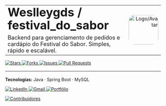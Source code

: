 <!-- CAPA DO PROJETO (estilo GitHub header) -->
<table width="100%" style="border-collapse:collapse;">
  <tr>
    <td align="left" valign="middle">
      <h1 style="margin:0; font-size:38px; line-height:1.1;">
        Weslleygds / <span style="font-weight:700;">festival_do_sabor</span>
      </h1>
      <p style="margin:8px 0 0 0; font-size:18px;">
        Backend para gerenciamento de pedidos e cardápio do Festival do Sabor. Simples, rápido e escalável.
      </p>
    </td>
    <td align="right" valign="middle">
      <!-- troque por um logo do projeto se quiser -->
      <img src="https://github.com/weslleygds.png" alt="Logo/Avatar" width="96" height="96" style="border-radius:20%;">
    </td>
  </tr>
</table>

<!-- “Ícones” (badges) como na barra de baixo -->
<p style="margin-top:14px;">
  <!-- substitua o repo abaixo se usar em outro projeto -->
  <a href="https://github.com/weslleygds/festival_do_sabor/stargazers">
    <img alt="Stars" src="https://img.shields.io/github/stars/weslleygds/festival_do_sabor?style=flat">
  </a>
  <a href="https://github.com/weslleygds/festival_do_sabor/network/members">
    <img alt="Forks" src="https://img.shields.io/github/forks/weslleygds/festival_do_sabor?style=flat">
  </a>
  <a href="https://github.com/weslleygds/festival_do_sabor/issues">
    <img alt="Issues" src="https://img.shields.io/github/issues/weslleygds/festival_do_sabor?style=flat">
  </a>
  <a href="https://github.com/weslleygds/festival_do_sabor/pulls">
    <img alt="Pull Requests" src="https://img.shields.io/github/issues-pr/weslleygds/festival_do_sabor?style=flat">
  </a>
</p>

<hr style="margin:18px 0;">

<!-- Descrição curta -->
<p>
  <strong>Tecnologias:</strong> Java · Spring Boot · MySQL
</p>

<!-- Bloco com contatos/ícones (use no seu perfil também, se quiser) -->
<p>
  <!-- LinkedIn: troque a URL -->
  <a href="https://www.linkedin.com/in/SEU-LINKEDIN/" target="_blank">
    <img alt="LinkedIn" src="https://img.shields.io/badge/LinkedIn-0A66C2?logo=linkedin&logoColor=white">
  </a>
  <!-- Email: troque o endereço -->
  <a href="mailto:SEUEMAIL@gmail.com">
    <img alt="Gmail" src="https://img.shields.io/badge/Email-D14836?logo=gmail&logoColor=white">
  </a>
  <!-- Portfólio: troque a URL ou remova -->
  <a href="https://SEU-PORTFOLIO.com" target="_blank">
    <img alt="Portfólio" src="https://img.shields.io/badge/Portf%C3%B3lio-000000?logo=vercel&logoColor=white">
  </a>
</p>

<!-- Se quiser mostrar colaboradores (foto redonda) -->
<!-- Isso só mostra quem tem commits no repo -->
<p>
  <a href="https://github.com/weslleygds/festival_do_sabor/graphs/contributors">
    <img src="https://contrib.rocks/image?repo=weslleygds/festival_do_sabor" alt="Contribuidores">
  </a>
</p>
